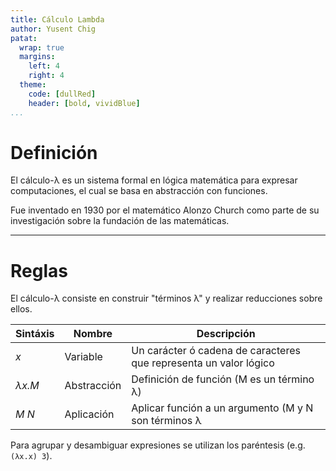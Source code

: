 ```yaml
---
title: Cálculo Lambda
author: Yusent Chig
patat:
  wrap: true
  margins:
    left: 4
    right: 4
  theme:
    code: [dullRed]
    header: [bold, vividBlue]
...
```


# Definición

El cálculo-λ es un sistema formal en lógica matemática para expresar
computaciones, el cual se basa en abstracción con funciones.

Fue inventado en 1930 por el matemático Alonzo Church como parte de su
investigación sobre la fundación de las matemáticas.

---

# Reglas

El cálculo-λ consiste en construir "términos λ" y realizar reducciones sobre
ellos.

| Sintáxis | Nombre | Descripción |
| --- | --- | --- |
| *x* | Variable | Un carácter ó cadena de caracteres que representa un valor lógico |
| *λx.M* | Abstracción | Definición de función (M es un término λ) |
| *M N* | Aplicación | Aplicar función a un argumento (M y N son términos λ |

Para agrupar y desambiguar expresiones se utilizan los paréntesis
(e.g. `(λx.x) 3`).
